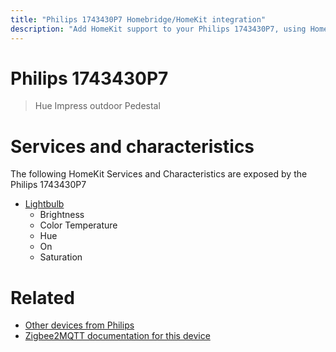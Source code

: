 ```yaml
---
title: "Philips 1743430P7 Homebridge/HomeKit integration"
description: "Add HomeKit support to your Philips 1743430P7, using Homebridge, Zigbee2MQTT and homebridge-z2m."
---
```

<!---
This file has been GENERATED using src/docgen/docgen.ts
DO NOT EDIT THIS FILE MANUALLY!
-->
# Philips 1743430P7
> Hue Impress outdoor Pedestal


# Services and characteristics
The following HomeKit Services and Characteristics are exposed by
the Philips 1743430P7

* [Lightbulb](../../light.md)
  * Brightness
  * Color Temperature
  * Hue
  * On
  * Saturation


# Related
* [Other devices from Philips](../index.md#philips)
* [Zigbee2MQTT documentation for this device](https://www.zigbee2mqtt.io/devices/1743430P7.html)